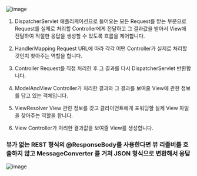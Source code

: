 ![image](https://github.com/venh312/concept-description/assets/13326651/01794ca8-4f60-4bcb-b167-c104ad62eb14)
1. DispatcherServlet
애플리케이션으로 들어오는 모든 Request를 받는 부분으로 Request를 실제로 처리할 Controller에게 전달하고 그 결과값을 받아서 View에 전달하여 적절한 응답을 생성할 수 있도록 흐름을 제어합니다.

2. HandlerMapping
Request URL에 따라 각각 어떤 Controller가 실제로 처리할 것인지 찾아주는 역할을 합니다.

3. Controller
Request를 직접 처리한 후 그 결과를 다시 DispatcherServlet 반환합니다.

4. ModelAndView
Controller가 처리한 결과와 그 결과를 보여줄 View에 관한 정보를 담고 있는 객체입니다.

5. ViewResolver
View 관련 정보를 갖고 클라이언트에게 포워딩할 실제 View 파일을 찾아주는 역할을 합니다.

6. View
Controller가 처리한 결과값을 보여줄 View를 생성합니다.

### 뷰가 없는 REST 형식의 @ResponseBody를 사용한다면 뷰 리졸버를 호출하지 않고 MessageConverter 를 거쳐 JSON 형식으로 변환해서 응답
![image](https://github.com/venh312/concept-description/assets/13326651/4a107413-0c29-4a3b-bbe9-03313dc73119)
